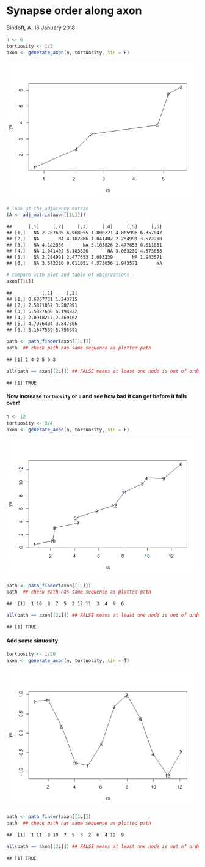 Synapse order along axon
================
Bindoff, A.
16 January 2018

``` r
n <- 6
tortuosity <- 1/2
axon <- generate_axon(n, tortuosity, sin = F)
```

![](example_files/figure-markdown_github/unnamed-chunk-2-1.png)

``` r
# look at the adjacency matrix
(A <- adj_matrix(axon[[1L]]))
```

    ##      [,1]     [,2]     [,3]     [,4]     [,5]     [,6]
    ## [1,]   NA 2.787695 6.968055 1.800221 4.865996 6.357047
    ## [2,]   NA       NA 4.182866 1.041402 2.284991 3.572210
    ## [3,]   NA 4.182866       NA 5.183826 2.477653 0.611051
    ## [4,]   NA 1.041402 5.183826       NA 3.083239 4.573056
    ## [5,]   NA 2.284991 2.477653 3.083239       NA 1.943571
    ## [6,]   NA 3.572210 0.611051 4.573056 1.943571       NA

``` r
# compare with plot and table of observations -
axon[[1L]]
```

    ##           [,1]     [,2]
    ## [1,] 0.6867731 1.243715
    ## [2,] 2.5821857 3.287891
    ## [3,] 5.5897658 6.194922
    ## [4,] 2.0918217 2.369162
    ## [5,] 4.7976404 3.847306
    ## [6,] 5.1647539 5.755891

``` r
path <- path_finder(axon[[1L]])
path  ## check path has same sequence as plotted path
```

    ## [1] 1 4 2 5 6 3

``` r
all(path == axon[[2L]]) ## FALSE means at least one node is out of order
```

    ## [1] TRUE

#### Now increase `tortuosity` or `n` and see how bad it can get before it falls over!

``` r
n <- 12
tortuosity <- 3/4
axon <- generate_axon(n, tortuosity, sin = F)
```

![](example_files/figure-markdown_github/unnamed-chunk-3-1.png)

``` r
path <- path_finder(axon[[1L]])
path  ## check path has same sequence as plotted path
```

    ##  [1]  1 10  8  7  5  2 12 11  3  4  9  6

``` r
all(path == axon[[2L]]) ## FALSE means at least one node is out of order
```

    ## [1] TRUE

#### Add some sinuosity

``` r
tortuosity <- 1/20
axon <- generate_axon(n, tortuosity, sin = T)
```

![](example_files/figure-markdown_github/unnamed-chunk-4-1.png)

``` r
path <- path_finder(axon[[1L]])
path  ## check path has same sequence as plotted path
```

    ##  [1]  1 11  8 10  7  5  3  2  6  4 12  9

``` r
all(path == axon[[2L]]) ## FALSE means at least one node is out of order
```

    ## [1] TRUE
